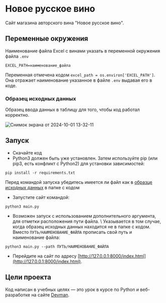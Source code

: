 # Новое русское вино

Сайт магазина авторского вина "Новое русское вино".

## Переменные окружения

Наименование файла Excel с винами указать в переменной окружения файла `.env`
```
EXCEL_PATH=наименование_файла
```
Переменная отмечена кодом `excel_path = os.environ['EXCEL_PATH']`. Она отражает наименование указанное в файле `.env` выдавая его в коде.

### Образец исходных данных

Образец ввода данных в таблицу для того, чтобы код работал корректно.

![Снимок экрана от 2024-10-01 13-32-11](https://github.com/user-attachments/assets/2c144d64-f8ae-4b92-8a89-2abb57ec5f89)

## Запуск

- Скачайте код
- Python3 должен быть уже установлен. Затем используйте pip (или pip3, есть конфликт с Python2) для установки зависимостей:
```
pip install -r requirements.txt
```
Перед командой запуска убедитесь имеется ли файл как в [образце исходных данных](#образец-исходных-данных) в папке с кодом
- Запустите сайт командой:
```
python3 main.py
```
- Возможен запуск с использованием дополнительного аргумента, для отметки расположения пути файла. \ 
Указывается в том случае, когда образец исходных данных находится не в папке с кодом. \
Вместо `ПУТЬ/НАИМЕНОВАНИЕ_ФАЙЛА` прописать свой путь и наименование файла:
```
python3 main.py --path ПУТЬ/НАИМЕНОВАНИЕ_ФАЙЛА
```
- Перейдите на сайт по адресу [http://127.0.0.1:8000/index.html](http://127.0.0.1:8000/index.html).

## Цели проекта

Код написан в учебных целях — это урок в курсе по Python и веб-разработке на сайте [Devman](https://dvmn.org).
